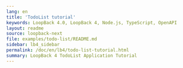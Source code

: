 ```yaml
---
lang: en
title: 'TodoList tutorial'
keywords: LoopBack 4.0, LoopBack 4, Node.js, TypeScript, OpenAPI
layout: readme
source: loopback-next
file: examples/todo-list/README.md
sidebar: lb4_sidebar
permalink: /doc/en/lb4/todo-list-tutorial.html
summary: LoopBack 4 TodoList Application Tutorial
---
```

